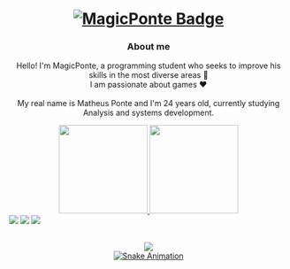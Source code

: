 <div align="center">
        <a href="#">
            <h1>
                <img src="https://img.shields.io/badge/MagicPonte-%230d1117.svg?style=for-the-badge&logoColor=white" alt="MagicPonte Badge"/>
            </h1>
        </a>
        <h3>About me</h3>
        <p>
            Hello! I'm MagicPonte, a programming student who seeks to improve his skills in the most diverse areas 👋
            <br/>
            I am passionate about games ❤
            <br/>
            <br/>
            My real name is Matheus Ponte and I'm 24 years old, currently studying Analysis and systems development.
        </p>
</div>

<div align="center">
        <a href="#">
                <img height="160em" src="https://github-readme-stats.vercel.app/api?username=MatheusPonte&show_icons=true&theme=radical&include_all_commits=true&count_private=true"/>
                <img height="160em" src="https://github-readme-stats.vercel.app/api/top-langs/?username=MatheusPonte&layout=compact&langs_count=7&theme=radical"/>
        </a>
  <br>
</div>
<div><img src="https://img.shields.io/badge/JavaScript-F7DF1E?style=for-the-badge&logo=javascript&logoColor=black"/> 
<img src="https://img.shields.io/badge/CSS-239120?&style=for-the-badge&logo=css3&logoColor=white"/>
<img src="https://img.shields.io/badge/HTML-239120?style=for-the-badge&logo=html5&logoColor=white"/></div>

##

<div align="center">
    <a href="https://twitter.com/MagicPonte"><img src="https://img.shields.io/badge/Twitter-1DA1F2?style=for-the-badge&logo=twitter&logoColor=white"/></a>
    <br/>
    <a href="https://github.com/Platane/snk" target="_blank">
        <img src="https://github.com/matheusponte/matheusponte/blob/output/github-contribution-grid-snake.svg" alt="Snake Animation"/>
    </a>
</div>
